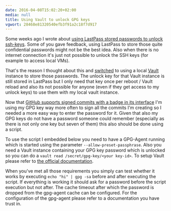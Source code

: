 ```yaml
---
date: 2016-04-08T15:02:20+02:00
media: null
title: Using Vault to unlock GPG keys
vgwort: 28468e81320540efb3f91a2c18f7d917
---
```


Some weeks ago I wrote about [using LastPass stored passwords to unlock ssh-keys](https://ahlers.me/blog/using-lastpass-to-unlock-ssh-keys). Some of you gave feedback, using LastPass to store those quite confidential passwords might not be the best idea. Also when there is no internet connection it's just not possible to unlock the SSH keys (for example to access local VMs).

That's the reason I thought about this and [switched](https://gist.github.com/Luzifer/4d7658fe9fa461512f8f7c072c8c23b9) to using a local [Vault](https://www.vaultproject.io/) instance to store those passwords. The unlock key for that Vault instance is still stored in LastPass but I only need that key once per reboot / Vault reload and also its not possible for anyone (even if they get access to my unlock keys) to use them with my local vault instance.

Now that [GitHub supports signed commits with a badge in its interface](https://github.com/blog/2144-gpg-signature-verification) I'm using my GPG key way more often to sign all the commits I'm creating so I needed a more easy way to enter the password for it. Given that also my GPG keys do not have a password someone could remember (especially as there is not only one key but seven of them) this also should be done using a script.

To use the script I embedded below you need to have a GPG-Agent running which is started using the parameter `--allow-preset-passphrase`. Also you need a Vault instance containing your GPG key password which is unlocked so you can do a `vault read /secret/gpg-key/<your key-id>`. To setup Vault please refer to [the official documentation](https://www.vaultproject.io/docs/index.html).

When you've met all those requirements you simply can test whether it works by executing `echo "hi" | gpg -sa` before and after executing the script. If everything is working it should ask for a password before the script execution but not after. The cache timeout after which the password is dropped from the gpg-agent cache can be configured. For the configuration of the gpg-agent please refer to a documentation you have trust in.

<script src="https://gist.github.com/Luzifer/e021a1ffa696c3562d3ee0203ec35c09.js"></script>
